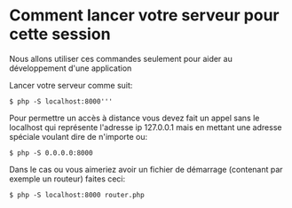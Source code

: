 # Comment lancer votre serveur pour cette session
Nous allons utiliser ces commandes seulement pour aider au développement d'une application

Lancer votre serveur comme suit:

    $ php -S localhost:8000'''

Pour permettre un accès à distance vous devez fait un appel sans le localhost qui représente l'adresse ip 127.0.0.1 mais en mettant une adresse spéciale voulant dire de n'importe ou:

    $ php -S 0.0.0.0:8000

Dans le cas ou vous aimeriez avoir un fichier de démarrage (contenant par exemple un routeur) faites ceci:

    $ php -S localhost:8000 router.php
